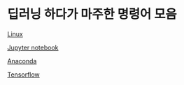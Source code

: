 # 딥러닝 하다가 마주한 명령어 모음
[Linux](https://github.com/ji-in/note/tree/main/Linux)

[Jupyter notebook](https://github.com/ji-in/note/tree/main/jupyter-notebook)

[Anaconda](https://github.com/ji-in/note/tree/main/anaconda)

[Tensorflow]()